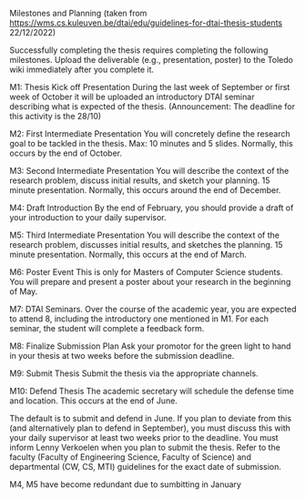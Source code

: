Milestones and Planning (taken from https://wms.cs.kuleuven.be/dtai/edu/guidelines-for-dtai-thesis-students 22/12/2022)

Successfully completing the thesis requires completing the following milestones. Upload the deliverable (e.g., presentation, poster) to the Toledo wiki immediately after you complete it.

M1: Thesis Kick off Presentation During the last week of September or first week of October it will be uploaded an introductory DTAI seminar describing what is expected of the thesis. (Announcement: The deadline for this activity is the 28/10)

M2: First Intermediate Presentation You will concretely define the research goal to be tackled in the thesis. Max: 10 minutes and 5 slides. Normally, this occurs by the end of October.

M3: Second Intermediate Presentation You will describe the context of the research problem, discuss initial results, and sketch your planning. 15 minute presentation. Normally, this occurs around the end of December.

M4: Draft Introduction By the end of February, you should provide a draft of your introduction to your daily supervisor.

M5: Third Intermediate Presentation You will describe the context of the research problem, discusses initial results, and sketches the planning. 15 minute presentation. Normally, this occurs at the end of March.

M6: Poster Event This is only for Masters of Computer Science students. You will prepare and present a poster about your research in the beginning of May.

M7: DTAI Seminars. Over the course of the academic year, you are expected to attend 8, including the introductory one mentioned in M1. For each seminar, the student will complete a feedback form.

M8: Finalize Submission Plan Ask your promotor for the green light to hand in your thesis at two weeks before the submission deadline.

M9: Submit Thesis Submit the thesis via the appropriate channels.

M10: Defend Thesis The academic secretary will schedule the defense time and location. This occurs at the end of June. 

The default is to submit and defend in June. If you plan to deviate from this (and alternatively plan to defend in September), you must discuss this with your daily supervisor at least two weeks prior to the deadline. You must inform Lenny Verkoelen when you plan to submit the thesis. Refer to the faculty (Faculty of Engineering Science, Faculty of Science) and departmental (CW, CS, MTI) guidelines for the exact date of submission.

M4, M5 have become redundant due to sumbitting in January